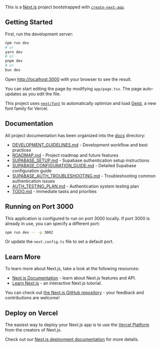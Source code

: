 This is a [Next.js](https://nextjs.org) project bootstrapped with [`create-next-app`](https://nextjs.org/docs/app/api-reference/cli/create-next-app).

## Getting Started

First, run the development server:

```bash
npm run dev
# or
yarn dev
# or
pnpm dev
# or
bun dev
```

Open [http://localhost:3000](http://localhost:3000) with your browser to see the result.

You can start editing the page by modifying `app/page.tsx`. The page auto-updates as you edit the file.

This project uses [`next/font`](https://nextjs.org/docs/app/building-your-application/optimizing/fonts) to automatically optimize and load [Geist](https://vercel.com/font), a new font family for Vercel.

## Documentation

All project documentation has been organized into the [docs](docs/) directory:

- [DEVELOPMENT_GUIDELINES.md](docs/DEVELOPMENT_GUIDELINES.md) - Development workflow and best practices
- [ROADMAP.md](docs/ROADMAP.md) - Project roadmap and future features
- [SUPABASE_SETUP.md](docs/SUPABASE_SETUP.md) - Supabase authentication setup instructions
- [SUPABASE_CONFIGURATION_GUIDE.md](docs/SUPABASE_CONFIGURATION_GUIDE.md) - Detailed Supabase configuration guide
- [SUPABASE_AUTH_TROUBLESHOOTING.md](docs/SUPABASE_AUTH_TROUBLESHOOTING.md) - Troubleshooting common authentication issues
- [AUTH_TESTING_PLAN.md](docs/AUTH_TESTING_PLAN.md) - Authentication system testing plan
- [TODO.md](docs/TODO.md) - Immediate tasks and priorities

## Running on Port 3000

This application is configured to run on port 3000 locally. If port 3000 is already in use, you can specify a different port:

```bash
npm run dev -- -p 3002
```

Or update the `next.config.ts` file to set a default port.

## Learn More

To learn more about Next.js, take a look at the following resources:

- [Next.js Documentation](https://nextjs.org/docs) - learn about Next.js features and API.
- [Learn Next.js](https://nextjs.org/learn) - an interactive Next.js tutorial.

You can check out [the Next.js GitHub repository](https://github.com/vercel/next.js) - your feedback and contributions are welcome!

## Deploy on Vercel

The easiest way to deploy your Next.js app is to use the [Vercel Platform](https://vercel.com/new?utm_medium=default-template&filter=next.js&utm_source=create-next-app&utm_campaign=create-next-app-readme) from the creators of Next.js.

Check out our [Next.js deployment documentation](https://nextjs.org/docs/app/building-your-application/deploying) for more details.